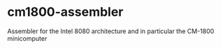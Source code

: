 # cm1800-assembler
Assembler for the Intel 8080 architecture and in particular the CM-1800 minicomputer 
